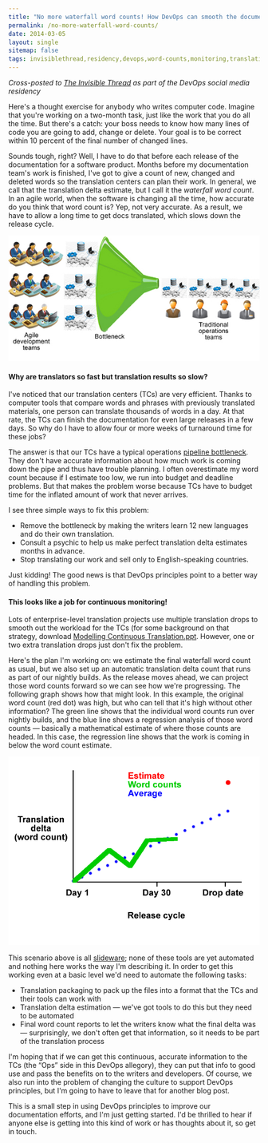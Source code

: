 ```yaml
---
title: "No more waterfall word counts! How DevOps can smooth the documentation process "
permalink: /no-more-waterfall-word-counts/
date: 2014-03-05
layout: single
sitemap: false
tags: invisiblethread,residency,devops,word-counts,monitoring,translation
---
```


*Cross-posted to [The Invisible Thread](https://www.ibm.com/developerworks/community/blogs/invisiblethread/entry/no_more_waterfall_word_counts_how_devops_can_smooth_the_documentation_process?lang=en) as part of the DevOps social media residency*

Here's a thought exercise for anybody who writes computer code. Imagine that you're working on a two-month task, just like the work that you do all the time. But there's a catch: your boss needs to know how many lines of code you are going to add, change or delete. Your goal is to be correct within 10 percent of the final number of changed lines.

Sounds tough, right? Well, I have to do that before each release of the documentation for a software product. Months before my documentation team's work is finished, I've got to give a count of new, changed and deleted words so the translation centers can plan their work. In general, we call that the translation delta estimate, but I call it the *waterfall word count*. In an agile world, when the software is changing all the time, how accurate do you think that word count is? Yep, not very accurate. As a result, we have to allow a long time to get docs translated, which slows down the release cycle.

![Diagram that shows the bottleneck of agile development teams sending work to be deployed by traditional operations teams][bottleneck_diagram]

[bottleneck_diagram]: ../images/TM_bottleneck.jpg "DevOps bottleneck diagram"

#### Why are translators so fast but translation results so slow?

I've noticed that our translation centers (TCs) are very efficient. Thanks to computer tools that compare words and phrases with previously translated materials, one person can translate thousands of words in a day. At that rate, the TCs can finish the documentation for even large releases in a few days. So why do I have to allow four or more weeks of turnaround time for these jobs?

The answer is that our TCs have a typical operations [pipeline bottleneck](http://blogs.atlassian.com/2013/07/devops-release-management-deployments/). They don't have accurate information about how much work is coming down the pipe and thus have trouble planning. I often overestimate my word count because if I estimate too low, we run into budget and deadline problems. But that makes the problem worse because TCs have to budget time for the inflated amount of work that never arrives.

I see three simple ways to fix this problem:

- Remove the bottleneck by making the writers learn 12 new languages and do their own translation.
- Consult a psychic to help us make perfect translation delta estimates months in advance.
- Stop translating our work and sell only to English-speaking countries.

Just kidding! The good news is that DevOps principles point to a better way of handling this problem.

#### This looks like a job for continuous monitoring!

Lots of enterprise-level translation projects use multiple translation drops to smooth out the workload for the TCs (for some background on that strategy, download [Modelling Continuous Translation.ppt](http://www.fredhollowoodconsulting.com/articles/Modelling%20Continuous%20Translation.ppt). However, one or two extra translation drops just don't fix the problem.

Here's the plan I'm working on: we estimate the final waterfall word count as usual, but we also set up an automatic translation delta count that runs as part of our nightly builds. As the release moves ahead, we can project those word counts forward so we can see how we're progressing. The following graph shows how that might look. In this example, the original word count (red dot) was high, but who can tell that it's high without other information? The green line shows that the individual word counts run over nightly builds, and the blue line shows a regression analysis of those word counts — basically a mathematical estimate of where those counts are headed. In this case, the regression line shows that the work is coming in below the word count estimate.

![Diagram of regular translation word count deltas over time, approaching a translation drop date][regression_diagram]

[regression_diagram]: ../images/ContinuousMonitoringTranslation.gif "Continuous translation monitoring diagram"

This scenario above is all [slideware](http://c2.com/cgi/wiki?SlideWare); none of these tools are yet automated and nothing here works the way I'm describing it. In order to get this working even at a basic level we'd need to automate the following tasks:

- Translation packaging to pack up the files into a format that the TCs and their tools can work with
- Translation delta estimation — we've got tools to do this but they need to be automated
- Final word count reports to let the writers know what the final delta was — surprisingly, we don't often get that information, so it needs to be part of the translation process

I'm hoping that if we can get this continuous, accurate information to the TCs (the “Ops” side in this DevOps allegory), they can put that info to good use and pass the benefits on to the writers and developers. Of course, we also run into the problem of changing the culture to support DevOps principles, but I'm going to have to leave that for another blog post.

This is a small step in using DevOps principles to improve our documentation efforts, and I'm just getting started. I'd be thrilled to hear if anyone else is getting into this kind of work or has thoughts about it, so get in touch.
